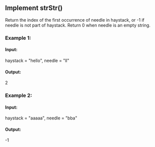 ## Implement strStr()

Return the index of the first occurrence of needle in haystack, or -1 if needle is not part of haystack.
Return 0 when needle is an empty string.

### Example 1:

#### Input:
haystack = "hello",
needle = "ll"

#### Output:
2

### Example 2:

#### Input:
haystack = "aaaaa",
needle = "bba"

#### Output:
-1
